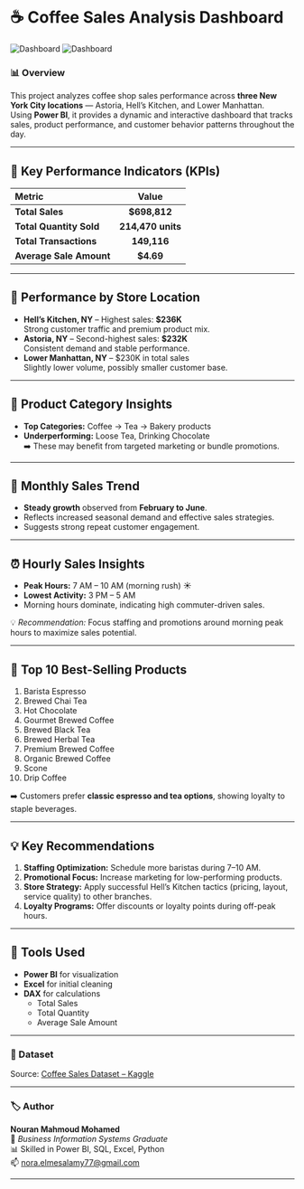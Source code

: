 # ☕ Coffee Sales Analysis Dashboard
![Dashboard]([https://github.com/yourusername/yourrepo/assets/123456789/dashboard.png](https://github.com/Noraaelmesalamy1/coffee-sales-analysis/blob/main/Screenshot%202025-10-25%20031233.png))
![Dashboard]([https://github.com/yourusername/yourrepo/assets/123456789/dashboard.png](https://github.com/Noraaelmesalamy1/coffee-sales-analysis/blob/main/Screenshot%202025-10-25%20031251.png))




### 📊 Overview
This project analyzes coffee shop sales performance across **three New York City locations** — Astoria, Hell’s Kitchen, and Lower Manhattan.  
Using **Power BI**, it provides a dynamic and interactive dashboard that tracks sales, product performance, and customer behavior patterns throughout the day.

---

## 🚀 Key Performance Indicators (KPIs)
| Metric | Value |
|:--|:--:|
| **Total Sales** | **$698,812** |
| **Total Quantity Sold** | **214,470 units** |
| **Total Transactions** | **149,116** |
| **Average Sale Amount** | **$4.69** |

---

## 🏪 Performance by Store Location
- **Hell’s Kitchen, NY** – Highest sales: **$236K**  
  Strong customer traffic and premium product mix.  
- **Astoria, NY** – Second-highest sales: **$232K**  
  Consistent demand and stable performance.  
- **Lower Manhattan, NY** – $230K in total sales  
  Slightly lower volume, possibly smaller customer base.

---

## 🍰 Product Category Insights
- **Top Categories:** Coffee → Tea → Bakery products  
- **Underperforming:** Loose Tea, Drinking Chocolate  
➡️ These may benefit from targeted marketing or bundle promotions.

---

## 📅 Monthly Sales Trend
- **Steady growth** observed from **February to June**.  
- Reflects increased seasonal demand and effective sales strategies.  
- Suggests strong repeat customer engagement.

---

## ⏰ Hourly Sales Insights
- **Peak Hours:** 7 AM – 10 AM (morning rush) ☀️  
- **Lowest Activity:** 3 PM – 5 AM  
- Morning hours dominate, indicating high commuter-driven sales.  

💡 *Recommendation:* Focus staffing and promotions around morning peak hours to maximize sales potential.

---

## 🧁 Top 10 Best-Selling Products
1. Barista Espresso  
2. Brewed Chai Tea  
3. Hot Chocolate  
4. Gourmet Brewed Coffee  
5. Brewed Black Tea  
6. Brewed Herbal Tea  
7. Premium Brewed Coffee  
8. Organic Brewed Coffee  
9. Scone  
10. Drip Coffee  

➡️ Customers prefer **classic espresso and tea options**, showing loyalty to staple beverages.

---

## 💡 Key Recommendations
1. **Staffing Optimization:** Schedule more baristas during 7–10 AM.  
2. **Promotional Focus:** Increase marketing for low-performing products.  
3. **Store Strategy:** Apply successful Hell’s Kitchen tactics (pricing, layout, service quality) to other branches.  
4. **Loyalty Programs:** Offer discounts or loyalty points during off-peak hours.  

---

## 🧰 Tools Used
- **Power BI** for visualization  
- **Excel** for initial cleaning  
- **DAX** for calculations  
  - Total Sales  
  - Total Quantity  
  - Average Sale Amount  
  
---

### 📁 Dataset
Source: [Coffee Sales Dataset – Kaggle](https://www.kaggle.com/datasets/ahmedabbas757/coffee-sales)

---

### 🏷️ Author
**Nouran Mahmoud Mohamed**  
💼 *Business Information Systems Graduate*  
📊 Skilled in Power BI, SQL, Excel, Python  
📫 [nora.elmesalamy77@gmail.com](mailto:nora.elmesalamy77@gmail.com)

---
